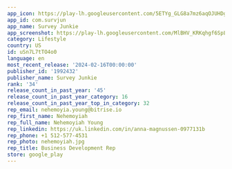 ```yaml
---
app_icon: https://play-lh.googleusercontent.com/5ETYg_GLG8a7mz6aqOJUHDg5qkxP3nqQRvlZ8qG61rOA1mDUM0kd8tY2H7G_s7nJ3g
app_id: com.survjun
app_name: Survey Junkie
app_screenshot: https://play-lh.googleusercontent.com/MlBHV_KRKqhgf6SpLi45sMRpef16ri--yGElRLQGFq7BLMNsaBqZEd1ha9XsVdbzXQ
category: Lifestyle
country: US
id: uSn7L7tTO4o0
language: en
most_recent_release: '2024-02-16T00:00:00'
publisher_id: '1992432'
publisher_name: Survey Junkie
rank: '34'
release_count_in_past_year: '45'
release_count_in_past_year_category: 16
release_count_in_past_year_top_in_category: 32
rep_email: nehemoyia.young@bitrise.io
rep_first_name: Nehemoyiah
rep_full_name: Nehemoyiah Young
rep_linkedin: https://uk.linkedin.com/in/anna-magnussen-0977131b
rep_phone: +1 512-577-4531
rep_photo: nehemoyiah.jpg
rep_title: Business Development Rep
store: google_play
---
```

